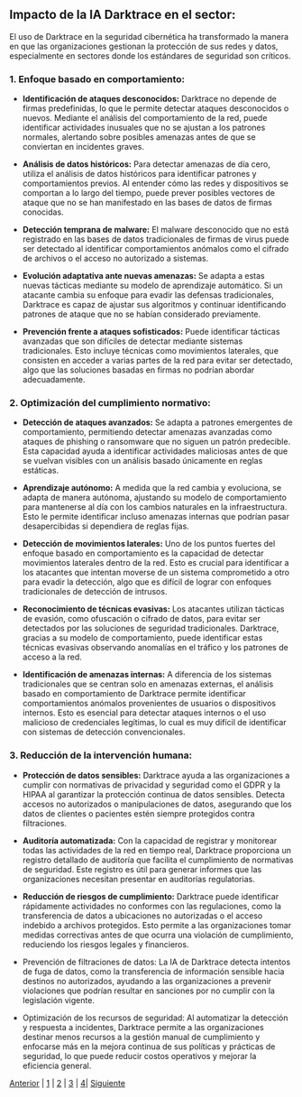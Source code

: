 ## Impacto de la IA Darktrace en el sector:
El uso de Darktrace en la seguridad cibernética ha transformado la manera en que las organizaciones gestionan la protección de sus redes y datos, especialmente en sectores donde los estándares de seguridad son críticos.

### 1. Enfoque basado en comportamiento:
* __Identificación de ataques desconocidos:__ Darktrace no depende de firmas predefinidas, lo que le permite detectar ataques desconocidos o nuevos. Mediante el análisis del comportamiento de la red, puede identificar actividades inusuales que no se ajustan a los patrones normales, alertando sobre posibles amenazas antes de que se conviertan en incidentes graves.

* __Análisis de datos históricos:__ Para detectar amenazas de día cero, utiliza el análisis de datos históricos para identificar patrones y comportamientos previos. Al entender cómo las redes y dispositivos se comportan a lo largo del tiempo, puede prever posibles vectores de ataque que no se han manifestado en las bases de datos de firmas conocidas.

* __Detección temprana de malware:__ El malware desconocido que no está registrado en las bases de datos tradicionales de firmas de virus puede ser detectado al identificar comportamientos anómalos como el cifrado de archivos o el acceso no autorizado a sistemas.

* __Evolución adaptativa ante nuevas amenazas:__ Se adapta a estas nuevas tácticas mediante su modelo de aprendizaje automático. Si un atacante cambia su enfoque para evadir las defensas tradicionales, Darktrace es capaz de ajustar sus algoritmos y continuar identificando patrones de ataque que no se habían considerado previamente.

* __Prevención frente a ataques sofisticados:__ Puede identificar tácticas avanzadas que son difíciles de detectar mediante sistemas tradicionales. Esto incluye técnicas como movimientos laterales, que consisten en acceder a varias partes de la red para evitar ser detectado, algo que las soluciones basadas en firmas no podrían abordar adecuadamente.

### 2. Optimización del cumplimiento normativo: 
* __Detección de ataques avanzados:__ Se adapta a patrones emergentes de comportamiento, permitiendo detectar amenazas avanzadas como ataques de phishing o ransomware que no siguen un patrón predecible. Esta capacidad ayuda a identificar actividades maliciosas antes de que se vuelvan visibles con un análisis basado únicamente en reglas estáticas.

* __Aprendizaje autónomo:__ A medida que la red cambia y evoluciona, se adapta de manera autónoma, ajustando su modelo de comportamiento para mantenerse al día con los cambios naturales en la infraestructura. Esto le permite identificar incluso amenazas internas que podrían pasar desapercibidas si dependiera de reglas fijas.

* __Detección de movimientos laterales:__ Uno de los puntos fuertes del enfoque basado en comportamiento es la capacidad de detectar movimientos laterales dentro de la red. Esto es crucial para identificar a los atacantes que intentan moverse de un sistema comprometido a otro para evadir la detección, algo que es difícil de lograr con enfoques tradicionales de detección de intrusos.

* __Reconocimiento de técnicas evasivas:__ Los atacantes utilizan tácticas de evasión, como ofuscación o cifrado de datos, para evitar ser detectados por las soluciones de seguridad tradicionales. Darktrace, gracias a su modelo de comportamiento, puede identificar estas técnicas evasivas observando anomalías en el tráfico y los patrones de acceso a la red.

* __Identificación de amenazas internas:__ A diferencia de los sistemas tradicionales que se centran solo en amenazas externas, el análisis basado en comportamiento de Darktrace permite identificar comportamientos anómalos provenientes de usuarios o dispositivos internos. Esto es esencial para detectar ataques internos o el uso malicioso de credenciales legítimas, lo cual es muy difícil de identificar con sistemas de detección convencionales.

### 3. Reducción de la intervención humana: 
* __Protección de datos sensibles:__ Darktrace ayuda a las organizaciones a cumplir con normativas de privacidad y seguridad como el GDPR y la HIPAA al garantizar la protección continua de datos sensibles. Detecta accesos no autorizados o manipulaciones de datos, asegurando que los datos de clientes o pacientes estén siempre protegidos contra filtraciones.

* __Auditoría automatizada:__ Con la capacidad de registrar y monitorear todas las actividades de la red en tiempo real, Darktrace proporciona un registro detallado de auditoría que facilita el cumplimiento de normativas de seguridad. Este registro es útil para generar informes que las organizaciones necesitan presentar en auditorías regulatorias.

* __Reducción de riesgos de cumplimiento:__ Darktrace puede identificar rápidamente actividades no conformes con las regulaciones, como la transferencia de datos a ubicaciones no autorizadas o el acceso indebido a archivos protegidos. Esto permite a las organizaciones tomar medidas correctivas antes de que ocurra una violación de cumplimiento, reduciendo los riesgos legales y financieros.

* Prevención de filtraciones de datos: La IA de Darktrace detecta intentos de fuga de datos, como la transferencia de información sensible hacia destinos no autorizados, ayudando a las organizaciones a prevenir violaciones que podrían resultar en sanciones por no cumplir con la legislación vigente.

* Optimización de los recursos de seguridad: Al automatizar la detección y respuesta a incidentes, Darktrace permite a las organizaciones destinar menos recursos a la gestión manual de cumplimiento y enfocarse más en la mejora continua de sus políticas y prácticas de seguridad, lo que puede reducir costos operativos y mejorar la eficiencia general.

[Anterior](aplicacion2.md) | [1](aplicacion2.md) | [2](impactosector2.md) | [3](impactoambiental2.md) | [4](propuesta2.md)| [Siguiente](impactoambiental2.md)
